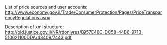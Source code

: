 List of price sources and user accounts:
http://www.economy.gov.il/Trade/ConsumerProtection/Pages/PriceTransparencyRegulations.aspx

Description of xml structure:
http://old.justice.gov.il/NR/rdonlyres/B957E46C-DC58-44B6-971B-510621100DDA/43409/7443.pdf
